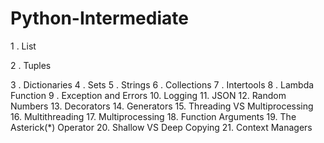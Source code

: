 # Python-Intermediate

1 . List 


2 . Tuples


3 . Dictionaries
4 . Sets
5 . Strings
6 . Collections
7 . Intertools
8 . Lambda Function
9 . Exception and Errors
10. Logging
11. JSON
12. Random Numbers
13. Decorators
14. Generators
15. Threading VS Multiprocessing
16. Multithreading
17. Multiprocessing
18. Function Arguments
19. The Asterick(*) Operator
20. Shallow VS Deep Copying
21. Context Managers
